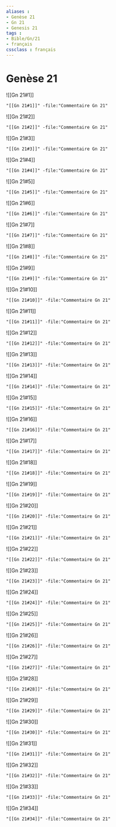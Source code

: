 ```yaml
---
aliases : 
- Genèse 21
- Gn 21
- Genesis 21
tags : 
- Bible/Gn/21
- français
cssclass : français
---
```


# Genèse 21

![[Gn 21#1]]

```query
"[[Gn 21#1]]" -file:"Commentaire Gn 21"
```

![[Gn 21#2]]

```query
"[[Gn 21#2]]" -file:"Commentaire Gn 21"
```

![[Gn 21#3]]

```query
"[[Gn 21#3]]" -file:"Commentaire Gn 21"
```

![[Gn 21#4]]

```query
"[[Gn 21#4]]" -file:"Commentaire Gn 21"
```

![[Gn 21#5]]

```query
"[[Gn 21#5]]" -file:"Commentaire Gn 21"
```

![[Gn 21#6]]

```query
"[[Gn 21#6]]" -file:"Commentaire Gn 21"
```

![[Gn 21#7]]

```query
"[[Gn 21#7]]" -file:"Commentaire Gn 21"
```

![[Gn 21#8]]

```query
"[[Gn 21#8]]" -file:"Commentaire Gn 21"
```

![[Gn 21#9]]

```query
"[[Gn 21#9]]" -file:"Commentaire Gn 21"
```

![[Gn 21#10]]

```query
"[[Gn 21#10]]" -file:"Commentaire Gn 21"
```

![[Gn 21#11]]

```query
"[[Gn 21#11]]" -file:"Commentaire Gn 21"
```

![[Gn 21#12]]

```query
"[[Gn 21#12]]" -file:"Commentaire Gn 21"
```

![[Gn 21#13]]

```query
"[[Gn 21#13]]" -file:"Commentaire Gn 21"
```

![[Gn 21#14]]

```query
"[[Gn 21#14]]" -file:"Commentaire Gn 21"
```

![[Gn 21#15]]

```query
"[[Gn 21#15]]" -file:"Commentaire Gn 21"
```

![[Gn 21#16]]

```query
"[[Gn 21#16]]" -file:"Commentaire Gn 21"
```

![[Gn 21#17]]

```query
"[[Gn 21#17]]" -file:"Commentaire Gn 21"
```

![[Gn 21#18]]

```query
"[[Gn 21#18]]" -file:"Commentaire Gn 21"
```

![[Gn 21#19]]

```query
"[[Gn 21#19]]" -file:"Commentaire Gn 21"
```

![[Gn 21#20]]

```query
"[[Gn 21#20]]" -file:"Commentaire Gn 21"
```

![[Gn 21#21]]

```query
"[[Gn 21#21]]" -file:"Commentaire Gn 21"
```

![[Gn 21#22]]

```query
"[[Gn 21#22]]" -file:"Commentaire Gn 21"
```

![[Gn 21#23]]

```query
"[[Gn 21#23]]" -file:"Commentaire Gn 21"
```

![[Gn 21#24]]

```query
"[[Gn 21#24]]" -file:"Commentaire Gn 21"
```

![[Gn 21#25]]

```query
"[[Gn 21#25]]" -file:"Commentaire Gn 21"
```

![[Gn 21#26]]

```query
"[[Gn 21#26]]" -file:"Commentaire Gn 21"
```

![[Gn 21#27]]

```query
"[[Gn 21#27]]" -file:"Commentaire Gn 21"
```

![[Gn 21#28]]

```query
"[[Gn 21#28]]" -file:"Commentaire Gn 21"
```

![[Gn 21#29]]

```query
"[[Gn 21#29]]" -file:"Commentaire Gn 21"
```

![[Gn 21#30]]

```query
"[[Gn 21#30]]" -file:"Commentaire Gn 21"
```

![[Gn 21#31]]

```query
"[[Gn 21#31]]" -file:"Commentaire Gn 21"
```

![[Gn 21#32]]

```query
"[[Gn 21#32]]" -file:"Commentaire Gn 21"
```

![[Gn 21#33]]

```query
"[[Gn 21#33]]" -file:"Commentaire Gn 21"
```

![[Gn 21#34]]

```query
"[[Gn 21#34]]" -file:"Commentaire Gn 21"
```

